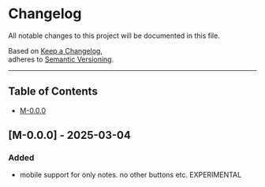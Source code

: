 # Changelog

All notable changes to this project will be documented in this file.

Based on [Keep a Changelog](https://keepachangelog.com/en/1.0.0/),  
adheres to [Semantic Versioning](https://semver.org/spec/v2.0.0.html).

---

## Table of Contents

<!-- - [Unreleased](#unreleased) -->
- [M-0.0.0](#m-000---2025-03-04)


<!-- 
## [X.X.X] - 2025-MM-DD
### Added
- 

### Changed
- 

### Fixed
- 
 -->


<!-- 

FUTURE PLANS





 -->


## [M-0.0.0] - 2025-03-04
### Added
- mobile support for only notes. no other buttons etc. EXPERIMENTAL